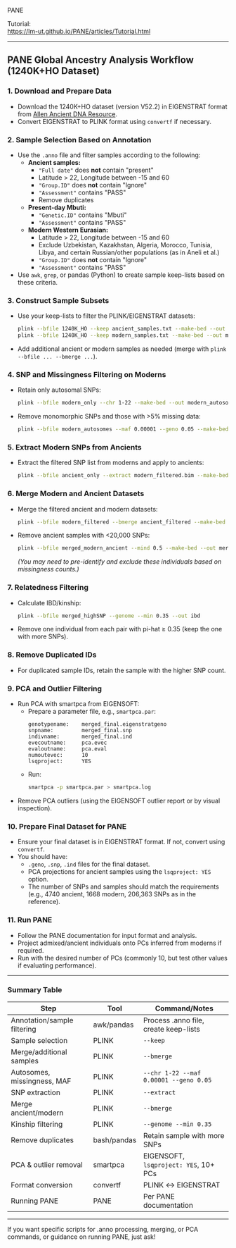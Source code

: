 PANE 

Tutorial:\
https://lm-ut.github.io/PANE/articles/Tutorial.html

---

## **PANE Global Ancestry Analysis Workflow (1240K+HO Dataset)**

### 1. **Download and Prepare Data**
- Download the 1240K+HO dataset (version V52.2) in EIGENSTRAT format from [Allen Ancient DNA Resource](https://reich.hms.harvard.edu/allen-ancient-dna-resource-aadr-downloadable-genotypes-present-day-and-ancient-dna-data).
- Convert EIGENSTRAT to PLINK format using `convertf` if necessary.

### 2. **Sample Selection Based on Annotation**
- Use the `.anno` file and filter samples according to the following:
  - **Ancient samples:**  
    - `"Full date"` does **not** contain "present"
    - Latitude > 22, Longitude between -15 and 60
    - `"Group.ID"` does **not** contain "Ignore"
    - `"Assessment"` contains "PASS"
    - Remove duplicates
  - **Present-day Mbuti:**  
    - `"Genetic.ID"` contains "Mbuti"
    - `"Assessment"` contains "PASS"
  - **Modern Western Eurasian:**  
    - Latitude > 22, Longitude between -15 and 60
    - Exclude Uzbekistan, Kazakhstan, Algeria, Morocco, Tunisia, Libya, and certain Russian/other populations (as in Aneli et al.)
    - `"Group.ID"` does **not** contain "Ignore"
    - `"Assessment"` contains "PASS"
- Use `awk`, `grep`, or pandas (Python) to create sample keep-lists based on these criteria.

### 3. **Construct Sample Subsets**
- Use your keep-lists to filter the PLINK/EIGENSTRAT datasets:
    ```bash
    plink --bfile 1240K_HO --keep ancient_samples.txt --make-bed --out ancient_only
    plink --bfile 1240K_HO --keep modern_samples.txt --make-bed --out modern_only
    ```
- Add additional ancient or modern samples as needed (merge with `plink --bfile ... --bmerge ...`).

### 4. **SNP and Missingness Filtering on Moderns**
- Retain only autosomal SNPs:
    ```bash
    plink --bfile modern_only --chr 1-22 --make-bed --out modern_autosomes
    ```
- Remove monomorphic SNPs and those with >5% missing data:
    ```bash
    plink --bfile modern_autosomes --maf 0.00001 --geno 0.05 --make-bed --out modern_filtered
    ```

### 5. **Extract Modern SNPs from Ancients**
- Extract the filtered SNP list from moderns and apply to ancients:
    ```bash
    plink --bfile ancient_only --extract modern_filtered.bim --make-bed --out ancient_filtered
    ```

### 6. **Merge Modern and Ancient Datasets**
- Merge the filtered ancient and modern datasets:
    ```bash
    plink --bfile modern_filtered --bmerge ancient_filtered --make-bed --out merged_modern_ancient
    ```
- Remove ancient samples with <20,000 SNPs:
    ```bash
    plink --bfile merged_modern_ancient --mind 0.5 --make-bed --out merged_highSNP
    ```
    *(You may need to pre-identify and exclude these individuals based on missingness counts.)*

### 7. **Relatedness Filtering**
- Calculate IBD/kinship:
    ```bash
    plink --bfile merged_highSNP --genome --min 0.35 --out ibd
    ```
- Remove one individual from each pair with pi-hat ≥ 0.35 (keep the one with more SNPs).

### 8. **Remove Duplicated IDs**
- For duplicated sample IDs, retain the sample with the higher SNP count.

### 9. **PCA and Outlier Filtering**
- Run PCA with smartpca from EIGENSOFT:
    - Prepare a parameter file, e.g., `smartpca.par`:
        ```
        genotypename:    merged_final.eigenstratgeno
        snpname:         merged_final.snp
        indivname:       merged_final.ind
        evecoutname:     pca.evec
        evaloutname:     pca.eval
        numoutevec:      10
        lsqproject:      YES
        ```
    - Run:
        ```bash
        smartpca -p smartpca.par > smartpca.log
        ```
- Remove PCA outliers (using the EIGENSOFT outlier report or by visual inspection).

### 10. **Prepare Final Dataset for PANE**
- Ensure your final dataset is in EIGENSTRAT format. If not, convert using `convertf`.
- You should have:
    - `.geno`, `.snp`, `.ind` files for the final dataset.
    - PCA projections for ancient samples using the `lsqproject: YES` option.
    - The number of SNPs and samples should match the requirements (e.g., 4740 ancient, 1668 modern, 206,363 SNPs as in the reference).

### 11. **Run PANE**
- Follow the PANE documentation for input format and analysis.  
- Project admixed/ancient individuals onto PCs inferred from moderns if required.
- Run with the desired number of PCs (commonly 10, but test other values if evaluating performance).

---

### **Summary Table**

| Step                          | Tool        | Command/Notes                                                              |
|-------------------------------|------------|----------------------------------------------------------------------------|
| Annotation/sample filtering    | awk/pandas | Process .anno file, create keep-lists                                      |
| Sample selection              | PLINK      | `--keep`                                                                   |
| Merge/additional samples      | PLINK      | `--bmerge`                                                                 |
| Autosomes, missingness, MAF   | PLINK      | `--chr 1-22 --maf 0.00001 --geno 0.05`                                     |
| SNP extraction                | PLINK      | `--extract`                                                                |
| Merge ancient/modern          | PLINK      | `--bmerge`                                                                 |
| Kinship filtering             | PLINK      | `--genome --min 0.35`                                                      |
| Remove duplicates             | bash/pandas| Retain sample with more SNPs                                               |
| PCA & outlier removal         | smartpca   | EIGENSOFT, `lsqproject: YES`, 10+ PCs                                      |
| Format conversion             | convertf   | PLINK ↔ EIGENSTRAT                                                         |
| Running PANE                  | PANE       | Per PANE documentation                                                     |

---

If you want specific scripts for .anno processing, merging, or PCA commands, or guidance on running PANE, just ask!
